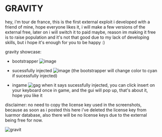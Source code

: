 # GRAVITY

hey, i'm tour de france, this is the first external exploit i developed with a friend of mine, hope everyone likes it, i will make a few versions of the external free, later on i will switch it to paid maybe, reason im making it free is to raise population and it's not that good due to my lack of developing skills, but i hope it's enough for you to be happy :)

gravity showcase:
- bootstrapper
![image](https://github.com/tourdefrancee/gravity/assets/171863965/a585eb7a-1dcc-46b9-bba4-3a77c087a6a1)

- sucessfully injected
![image](https://github.com/tourdefrancee/gravity/assets/171863965/4ee1bd15-4c38-4e39-9080-367b4d6582f7)
(the bootstrapper will change color to cyan if sucessfully injected)

- ingame
![gag](https://github.com/tourdefrancee/gravity/assets/171863965/1e3d8c40-58e7-4327-b097-0e0ef2596ed8)
when it says sucessfully injected, you can click insert on your keyboard once in game, and the gui will pop up, that's about it, hope you like it

disclaimer: no need to copy the license key used in the screenshots, because as soon as i posted this here i've deleted the license key from luarmor database, also there will be no license keys due to the external being free for now.

![gravit](https://github.com/tourdefrancee/Gravity-V1/assets/171863965/d825b96a-e84a-4f05-bcd6-6d8976568bee)

